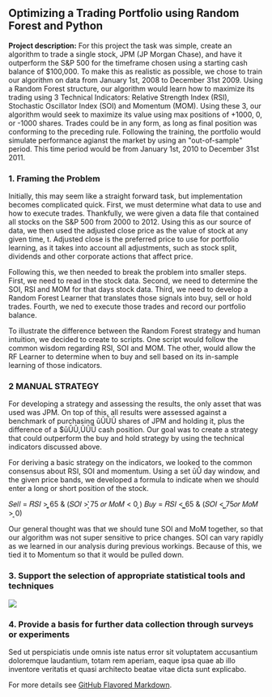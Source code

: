## Optimizing a Trading Portfolio using Random Forest and Python

**Project description:** For this project the task was simple, create an algorithm to trade a single stock, JPM (JP Morgan Chase), and have it outperform the S&P 500 for the timeframe chosen using a starting cash balance of $100,000. To make this as realistic as possible, we chose to train our algorithm on data from January 1st, 2008 to December 31st 2009. Using a Random Forest structure, our algorithm would learn how to maximize its trading using 3 Technical Indicators: Relative Strength Index (RSI), Stochastic Oscillator Index (SOI) and Momentum (MOM). Using these 3, our algorithm would seek to maximize its value using max positions of +1000, 0, or -1000 shares. Trades could be in any form, as long as final position was conforming to the preceding rule. Following the training, the portfolio would simulate performance agianst the market by using an "out-of-sample" period. This time period would be from January 1st, 2010 to December 31st 2011.

### 1. Framing the Problem

Initially, this may seem like a straight forward task, but implementation becomes complicated quick. First, we must determine what data to use and how to execute trades. Thankfully, we were given a data file that contained all stocks on the S&P 500 from 2000 to 2012. Using this as our source of data, we then used the adjusted close price as the value of stock at any given time, t. Adjusted close is the preferred price to use for portfolio learning, as it takes into account all adjustments, such as stock split, dividends and other corporate actions that affect price. 

Following this, we then needed to break the problem into smaller steps. First, we need to read in the stock data. Second, we need to determine the SOI, RSI and MOM for that days stock data. Third, we need to develop a Random Forest Learner that translates those signals into buy, sell or hold trades. Fourth, we ned to execute those trades and record our portfolio balance. 

To illustrate the difference between the Random Forest strategy and human intuition, we decided to create to scripts. One script would follow the common wisdom regarding RSI, SOI and MOM. The other, would allow the RF Learner to determine when to buy and sell based on its in-sample learning of those indicators. 


### 2 MANUAL STRATEGY
For developing a strategy and assessing the results, the only asset that was used
was JPM. On top of this, all results were assessed against a benchmark of purchasing ūŪŪŪ shares of JPM and holding it, plus the difference of a $ūŪŪ,ŪŪŪ cash
position. Our goal was to create a strategy that could outperform the buy and
hold strategy by using the technical indicators discussed above.

For deriving a basic strategy on the indicators, we looked to the common consensus about RSI, SOI and momentum. Using a set ūŮ day window, and the given
price bands, we developed a formula to indicate when we should enter a long or
short position of the stock.

𝑆𝑒𝑙𝑙 = 𝑅𝑆𝐼 > ͚͙65 & (𝑆𝑂𝐼 > ͙͛75 𝑜𝑟 𝑀𝑜𝑀 < 0 ͔)
𝐵𝑢𝑦 = 𝑅𝑆𝐼 < ͖͔65 & (𝑆𝑂𝐼 < ͖͙75𝑜𝑟 𝑀𝑜𝑀 > ͔0)

Our general thought was that we should tune SOI and MoM together, so that our
algorithm was not super sensitive to price changes. SOI can vary rapidly as we
learned in our analysis during previous workings. Because of this, we tied it to Momentum
so that it would be pulled down. 


### 3. Support the selection of appropriate statistical tools and techniques

<img src="images/dummy_thumbnail.jpg?raw=true"/>

### 4. Provide a basis for further data collection through surveys or experiments

Sed ut perspiciatis unde omnis iste natus error sit voluptatem accusantium doloremque laudantium, totam rem aperiam, eaque ipsa quae ab illo inventore veritatis et quasi architecto beatae vitae dicta sunt explicabo. 

For more details see [GitHub Flavored Markdown](https://guides.github.com/features/mastering-markdown/).
